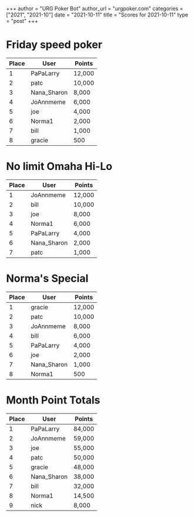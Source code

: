 +++
author = "URG Poker Bot"
author_url = "urgpoker.com"
categories = ["2021", "2021-10"]
date = "2021-10-11"
title = "Scores for 2021-10-11"
type = "post"
+++
# Friday speed poker

| Place | User | Points |
|-------|------|--------|
| 1 | PaPaLarry | 12,000 |
| 2 | patc | 10,000 |
| 3 | Nana_Sharon | 8,000 |
| 4 | JoAnnmeme | 6,000 |
| 5 | joe | 4,000 |
| 6 | Norma1 | 2,000 |
| 7 | bill | 1,000 |
| 8 | gracie | 500 |

# No limit Omaha Hi-Lo

| Place | User | Points |
|-------|------|--------|
| 1 | JoAnnmeme | 12,000 |
| 2 | bill | 10,000 |
| 3 | joe | 8,000 |
| 4 | Norma1 | 6,000 |
| 5 | PaPaLarry | 4,000 |
| 6 | Nana_Sharon | 2,000 |
| 7 | patc | 1,000 |

# Norma's Special

| Place | User | Points |
|-------|------|--------|
| 1 | gracie | 12,000 |
| 2 | patc | 10,000 |
| 3 | JoAnnmeme | 8,000 |
| 4 | bill | 6,000 |
| 5 | PaPaLarry | 4,000 |
| 6 | joe | 2,000 |
| 7 | Nana_Sharon | 1,000 |
| 8 | Norma1 | 500 |

# Month Point Totals

| Place | User | Points |
|-------|------|--------|
| 1 | PaPaLarry | 84,000 |
| 2 | JoAnnmeme | 59,000 |
| 3 | joe | 55,000 |
| 4 | patc | 50,000 |
| 5 | gracie | 48,000 |
| 6 | Nana_Sharon | 38,000 |
| 7 | bill | 32,000 |
| 8 | Norma1 | 14,500 |
| 9 | nick | 8,000 |
